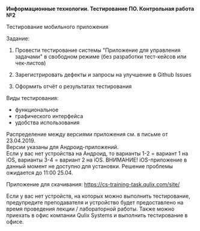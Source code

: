 **Информационные технологии. Тестирование ПО. Контрольная работа №2**

Тестирование мобильного приложения

Задание:

1. Провести тестирование системы "Приложение для управления задачами" в свободном режиме (без разработки тест-кейсов или чек-листов)

2. Зарегистрировать дефекты и запросы на улучшение в Github Issues

3. Оформить отчёт о результатах тестирования

Виды тестирования:

* функциональное
* графического интерфейса
* удобства использования 

Распределение между версиями приложения см. в письме от 23.04.2019.  
Версии указаны для Андроид-приложений.   
Если у вас нет устройства на Андроид, то варианты 1-2 = вариант 1 на iOS, варианты 3-4 = вариант 2 на iOS.
ВНИМАНИЕ! iOS-приложение в данный момент не доступно для установки. Решение проблемы ожидается до 11:00 25.04.

Приложение для скачивания:
https://cs-training-task.qulix.com/site/ 

Если у вас нет устройств, на которых можно выполнить тестирование, предупредите преподавателя и устройство будет предоставлено на время проведения лекции / лабораторной работы. Также можно приехать в офис компании Qulix Systems и выполнить тестирование в офисе.

